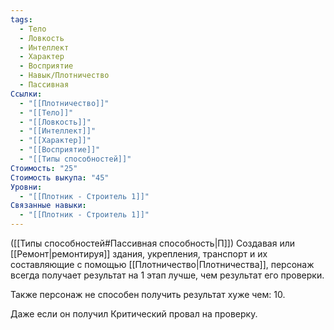 ```yaml
---
tags:
  - Тело
  - Ловкость
  - Интеллект
  - Характер
  - Восприятие
  - Навык/Плотничество
  - Пассивная
Ссылки:
  - "[[Плотничество]]"
  - "[[Тело]]"
  - "[[Ловкость]]"
  - "[[Интеллект]]"
  - "[[Характер]]"
  - "[[Восприятие]]"
  - "[[Типы способностей]]"
Стоимость: "25"
Стоимость выкупа: "45"
Уровни:
  - "[[Плотник - Строитель 1]]"
Связанные навыки:
  - "[[Плотник - Строитель 1]]"
---
```

([[Типы способностей#Пассивная способность|П]]) Создавая или [[Ремонт|ремонтируя]] здания, укрепления, транспорт и их составляющие с помощью [[Плотничество|Плотничества]], персонаж всегда получает результат на 1 этап лучше, чем результат его проверки. 

Также персонаж не способен получить результат хуже чем: 10. 

Даже если он получил Критический провал на проверку. 